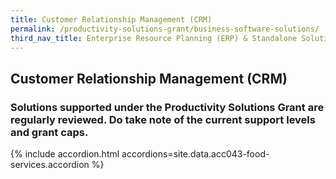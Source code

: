 ```yaml
---
title: Customer Relationship Management (CRM)
permalink: /productivity-solutions-grant/business-software-solutions/
third_nav_title: Enterprise Resource Planning (ERP) & Standalone Solutions
---
```


## Customer Relationship Management (CRM)

### Solutions supported under the Productivity Solutions Grant are regularly reviewed. Do take note of the current support levels and grant caps.

{% include accordion.html accordions=site.data.acc043-food-services.accordion %}